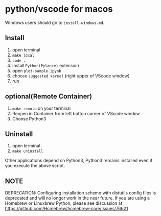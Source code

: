 # python/vscode for macos

Windows users should go to `install-windows.md`.

## Install

1. open terminal
2. `make local`
3. `code .`
4. install `Python(Pylance)` extension
5. open `plot-sample.ipynb`
6. choose `suggested kernel` (right upper of VScode window)
7. run

## optional(Remote Container)

1. `make remote` on your terminal
2. Reopen in Container from left botton corner of VScode window
3. Choose Python3

## Uninstall

1. open terminal
2. `make uninstall`

Other applications depend on Python3, Python3 remains installed even if
you execute the above script.

## NOTE

DEPRECATION: Configuring installation scheme with distutils config files is deprecated and will no longer work in the near future. If you are using a Homebrew or Linuxbrew Python, please see discussion at https://github.com/Homebrew/homebrew-core/issues/76621